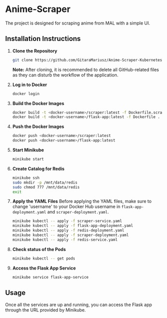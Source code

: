 # Anime-Scraper

The project is designed for scraping anime from MAL with a simple UI.

## Installation Instructions

1. **Clone the Repository**
    ```sh
    git clone https://github.com/GitaraMariusz/Anime-Scraper-Kubernetes.git
    ```
    **Note:** After cloning, it is recommended to delete all GitHub-related files as they can disturb the workflow of the application.

2. **Log in to Docker**
    ```sh
    docker login
    ```

3. **Build the Docker Images**
    ```sh
    docker build -t <docker-username>/scraper:latest -f Dockerfile.scraper .
    docker build -t <docker-username>/flask-app:latest -f Dockerfile .
    ```

4. **Push the Docker Images**
    ```sh
    docker push <docker-username>/scraper:latest
    docker push <docker-username>/flask-app:latest
    ```

5. **Start Minikube**
    ```sh
    minikube start
    ```

6. **Create Catalog for Redis**
    ```sh
    minikube ssh
    sudo mkdir -p /mnt/data/redis
    sudo chmod 777 /mnt/data/redis
    exit
    ```

7. **Apply the YAML Files**
    Before applying the YAML files, make sure to change 'username' to your Docker Hub username in `flask-app-deployment.yaml` and `scraper-deployment.yaml`.
    ```sh
    minikube kubectl -- apply -f scraper-service.yaml
    minikube kubectl -- apply -f flask-app-deployment.yaml
    minikube kubectl -- apply -f redis-deployment.yaml
    minikube kubectl -- apply -f scraper-deployment.yaml
    minikube kubectl -- apply -f redis-service.yaml
    ```

8. **Check status of the Pods**
    ```sh
    minikube kubectl -- get pods
    ```

9. **Access the Flask App Service**
    ```sh
    minikube service flask-app-service
    ```

## Usage

Once all the services are up and running, you can access the Flask app through the URL provided by Minikube.

## 
